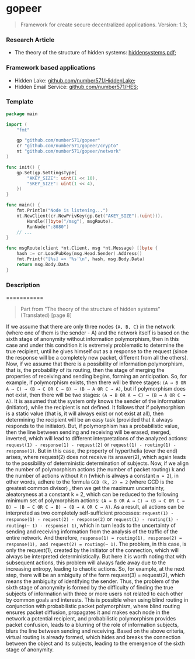 # gopeer
> Framework for create secure decentralized applications. Version: 1.3;

### Research Article
* The theory of the structure of hidden systems: [hiddensystems.pdf](https://github.com/Number571/gopeer/blob/master/hiddensystems.pdf "TSHS");

### Framework based applications
* Hidden Lake: [github.com/number571/HiddenLake](https://github.com/number571/HiddenLake "HL");
* Hidden Email Service: [github.com/number571/HES](https://github.com/number571/HES "HES");

### Template
```go
package main

import (
	"fmt"

	gp "github.com/number571/gopeer"
	cr "github.com/number571/gopeer/crypto"
	nt "github.com/number571/gopeer/network"
)

func init() {
	gp.Set(gp.SettingsType{
		"AKEY_SIZE": uint(1 << 10),
		"SKEY_SIZE": uint(1 << 4),
	})
}

func main() {
	fmt.Println("Node is listening...")
	nt.NewClient(cr.NewPrivKey(gp.Get("AKEY_SIZE").(uint))).
		Handle([]byte("/msg"), msgRoute).
		RunNode(":8080")
	// ...
}

func msgRoute(client *nt.Client, msg *nt.Message) []byte {
	hash := cr.LoadPubKey(msg.Head.Sender).Address()
	fmt.Printf("[%s] => '%s'\n", hash, msg.Body.Data)
	return msg.Body.Data
}
```

### Description
===========
> Part from "The theory of the structure of hidden systems" (Translated) [page 8]

If we assume that there are only three nodes `{A, B, C}` in the network (where one of them is the sender - A) and the network itself is based on the sixth stage of anonymity without information polymorphism, then in this case and under this condition it is extremely problematic to determine the true recipient, until he gives himself out as a response to the request (since the response will be a completely new packet, different from all the others). Now, if we assume that there is a possibility of information polymorphism, that is, the probability of its routing, then the stage of merging the properties of receiving and sending begins, forming an anticipation. So, for example, if polymorphism exists, then there will be three stages: `(A → B OR A → C) → (B → C OR C → B) → (B → A OR C → A)`, but if polymorphism does not exist, then there will be two stages: `(A → B OR A → C) → (B → A OR C → A)`. It is assumed that the system only knows the sender of the information (initiator), while the recipient is not defined. It follows that if polymorphism is a static value (that is, it will always exist or not exist at all), then determining the recipient will be an easy task (provided that it always responds to the initiator). But, if polymorphism has a probabilistic value, then the line between sending and receiving will be erased, merged, inverted, which will lead to different interpretations of the analyzed actions: `request(1) - response(1) - request(2)` or `request(1) - routing(1) - response(1)`. But in this case, the property of hyperthelia (over the end) arises, where request(2) does not receive its answer(2), which again leads to the possibility of deterministic determination of subjects. Now, if we align the number of polymorphism actions (the number of packet routing) k and the number of actions without it n (which is always a constant `n = 2`), in other words, adhere to the formula `GCD (k, 2) = 2` (where GCD is the greatest common divisor) , then we get the maximum uncertainty, aleatoryness at a constant k = 2, which can be reduced to the following minimum set of polymorphism actions: `(A → B OR A → C) → (B → C OR C → B) → (B → C OR C → B) → (B → A OR C → A)`. As a result, all actions can be interpreted as two completely self-sufficient processes: `request(1) - response(1) - request(2) - response(2)` or `request(1) - routing(1) - routing(~ 1) - response( 1)`, which in turn leads to the uncertainty of sending and receiving information from the analysis of the traffic of the entire network. And therefore, `response(1) = routing(1), response(2) = response(1), and request(2) = routing(~ 1)`. The problem, in this case, is only the request(1), created by the initiator of the connection, which will always be interpreted deterministically. But here it is worth noting that with subsequent actions, this problem will always fade away due to the increasing entropy, leading to chaotic actions. So, for example, at the next step, there will be an ambiguity of the form request(3) = request(2), which means the ambiguity of identifying the sender. 
Thus, the problem of the sixth stage of anonymity is formed by the difficulty of finding the true subjects of information with three or more users not related to each other by common goals and interests. This is possible when using blind routing in conjunction with probabilistic packet polymorphism, where blind routing ensures packet diffusion, propagates it and makes each node in the network a potential recipient, and probabilistic polymorphism provides packet confusion, leads to a blurring of the role of information subjects, blurs the line between sending and receiving. Based on the above criteria, virtual routing is already formed, which hides and breaks the connection between the object and its subjects, leading to the emergence of the sixth stage of anonymity. 
